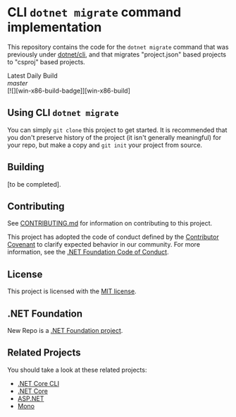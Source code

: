 # CLI `dotnet migrate` command implementation

This repository contains the code for the `dotnet migrate` command that was previously under [dotnet/cli](https://github.com/dotnet/cli), and that migrates "project.json" based projects to "csproj" based projects.

Latest Daily Build<br>*master*<br>[![][win-x86-build-badge]][win-x86-build]

[win-x64-build-badge]: https://devdiv.visualstudio.com/_apis/public/build/definitions/0bdbc590-a062-4c3f-b0f6-9383f67865ee/5949/badge
[win-x64-build]: https://devdiv.visualstudio.com/DevDiv/_build?_a=completed&definitionId=5949

## Using CLI `dotnet migrate`

You can simply `git clone` this project to get started. It is recommended that you don't preserve history of the project (it isn't generally meaningful) for your repo, but make a copy and `git init` your project from source.

## Building

[to be completed].

## Contributing

See [CONTRIBUTING.md](CONTRIBUTING.md) for information on contributing to this project.

This project has adopted the code of conduct defined by the [Contributor Covenant](http://contributor-covenant.org/) 
to clarify expected behavior in our community. For more information, see the [.NET Foundation Code of Conduct](http://www.dotnetfoundation.org/code-of-conduct).

## License

This project is licensed with the [MIT license](LICENSE).

## .NET Foundation

New Repo is a [.NET Foundation project](https://dotnetfoundation.org/projects).

## Related Projects

You should take a look at these related projects:

- [.NET Core CLI](https://github.com/dotnet/cli)
- [.NET Core](https://github.com/dotnet/core)
- [ASP.NET](https://github.com/aspnet)
- [Mono](https://github.com/mono)
